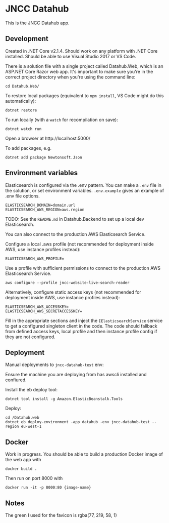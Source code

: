 # JNCC Datahub

This is the JNCC Datahub app.

## Development

Created in .NET Core v2.1.4. Should work on any platform with .NET Core installed. Should be able to use Visual Studio 2017 or VS Code. 

There is a solution file with a single project called Datahub.Web, which is an ASP.NET Core Razor web app. It's important to make sure you're in the correct project directory when you're using the command line:

    cd Datahub.Web/

To restore local packages (equivalent to `npm install`, VS Code might do this automatically):

    dotnet restore

To run locally (with a `watch` for recompilation on save):

    dotnet watch run

Open a browser at http://localhost:5000/

To add packages, e.g.

    dotnet add package Newtonsoft.Json

## Environment variables

Elasticsearch is configured via the .env pattern. You can make a `.env` file in the solution, or set environment variables. `.env.example` gives an example of .env file options.

    ELASTICSEARCH_DOMAIN=domain.url
    ELASTICSEARCH_AWS_REGION=aws.region

TODO: See the `README.md` in Datahub.Backend to set up a local dev Elasticsearch.

You can also connect to the production AWS Elasticsearch Service.

Configure a local .aws profile (not recommended for deployment inside AWS, use instance profiles instead):

    ELASTICSEARCH_AWS_PROFILE=

Use a profile with sufficient permissions to connect to the production AWS Elasticsearch Service. 

    aws configure --profile jncc-website-live-search-reader

Alternatively, configure static access keys (not recommended for deployment inside AWS, use instance profiles instead):

    ELASTICSEARCH_AWS_ACCESSKEY=
    ELASTICSEARCH_AWS_SECRETACCESSKEY=

Fill in the appropriate sections and inject the `IElasticsearchService` service to get a configured singleton client in the code. The code should fallback from defined access keys, local profile and then instance profile config if they are not configured.

## Deployment

Manual deployments to `jncc-datahub-test` env:

Ensure the machine you are deploying from has awscli installed and confiured.

Install the eb deploy tool:

    dotnet tool install -g Amazon.ElasticBeanstalk.Tools

Deploy:

    cd /Datahub.web
    dotnet eb deploy-environment -app datahub -env jncc-datahub-test --region eu-west-1

## Docker

Work in progress. You should be able to build a production Docker image of the web app with

    docker build .

Then run on port 8000 with

    docker run -it -p 8000:80 {image-name}

## Notes

The green I used for the favicon is rgba(77, 219, 58, 1)
